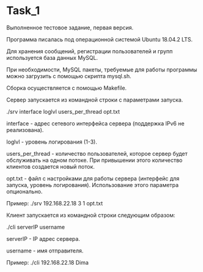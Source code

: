 # Task_1
Выполненное тестовое задание, первая версия.

Программа писалась под операционной системой Ubuntu 18.04.2 LTS.

Для хранения сообщений, регистрации пользователей и групп используется база данных MySQL.

При необходимости, MySQL пакеты, требуемые для работы программы можно загрузить с помощью скрипта mysql.sh.

Сборка осуществляется с помощью Makefile.

Сервер  запускается из командной строки с параметрами запуска.

./srv interface loglvl users_per_thread opt.txt
  
interface - адрес сетевого интерфейса сервера (поддержка IPv6 не реализована).

loglvl - уровень логирования (1-3).

users_per_thread - количество пользователей, которое сервер будет обслуживать на одном потоке. При привышении этого количество клиентов создается новый поток.

opt.txt - файл с настройками для работы сервера (интерфейс для запуска, уровень логирования). Использование этого параметра опционально.

Пример: ./srv 192.168.22.18 3 1 opt.txt



Клиент запускается из командной строки следующим образом:

./cli serverIP username
 
serverIP - IP aдрес сервера.

username - имя отправителя.

Пример: ./cli 192.168.22.18 Dima
  
